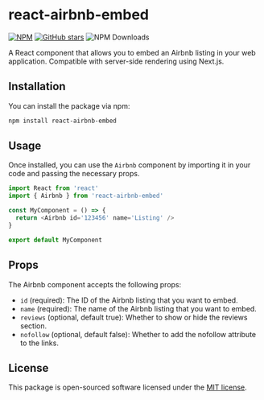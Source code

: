 # react-airbnb-embed

[![NPM](https://img.shields.io/npm/v/react-airbnb-embed.svg)](https://www.npmjs.com/package/react-airbnb-embed) [![GitHub stars](https://img.shields.io/github/stars/matyik/react-airbnb-embed?style=social)](https://github.com/matyik/react-airbnb-embed) ![NPM Downloads](https://img.shields.io/npm/dw/react-airbnb-embed)

A React component that allows you to embed an Airbnb listing in your web application. Compatible with server-side rendering using Next.js.

## Installation

You can install the package via npm:

```bash
npm install react-airbnb-embed
```

## Usage

Once installed, you can use the `Airbnb` component by importing it in your code and passing the necessary props.

```javascript
import React from 'react'
import { Airbnb } from 'react-airbnb-embed'

const MyComponent = () => {
  return <Airbnb id='123456' name='Listing' />
}

export default MyComponent
```

## Props

The Airbnb component accepts the following props:

- `id` (required): The ID of the Airbnb listing that you want to embed.
- `name` (required): The name of the Airbnb listing that you want to embed.
- `reviews` (optional, default true): Whether to show or hide the reviews section.
- `nofollow` (optional, default false): Whether to add the nofollow attribute to the links.

## License

This package is open-sourced software licensed under the [MIT license](https://opensource.org/license/mit/ 'MIT license').
